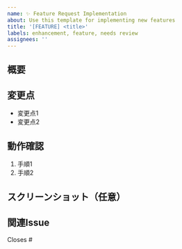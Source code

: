 ```yaml
---
name: ✨ Feature Request Implementation
about: Use this template for implementing new features
title: '[FEATURE] <title>'
labels: enhancement, feature, needs review
assignees: ''
---
```


## 概要

<!-- このプルリクエストで追加・実装した新機能について簡潔に説明してください。 -->

## 変更点

<!-- 新機能の実装内容や変更点を箇条書きで記載してください。 -->
- 変更点1
- 変更点2

## 動作確認

<!-- 新機能が正常に動作するかどうかの確認手順を記載してください。 -->
1. 手順1
2. 手順2

## スクリーンショット（任意）

<!-- UIの変更がある場合は、スクリーンショットや動画を添付してください。 -->

## 関連Issue

<!-- 関連するIssue番号があれば記載してください（例: Closes #123）。 -->
Closes #
